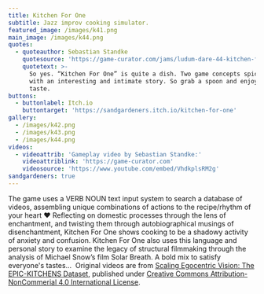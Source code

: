```yaml
---
title: Kitchen For One
subtitle: Jazz improv cooking simulator.
featured_image: /images/k41.png
main_image: /images/k44.png
quotes:
  - quoteauthor: Sebastian Standke
    quotesource: 'https://game-curator.com/jams/ludum-dare-44-kitchen-for-one/'
    quotetext: >-
      So yes. “Kitchen For One” is quite a dish. Two game concepts spiced up
      with an interesting and intimate story. So grab a spoon and enjoy the
      taste.
buttons:
  - buttonlabel: Itch.io
    buttontarget: 'https://sandgardeners.itch.io/kitchen-for-one'
gallery:
  - /images/k42.png
  - /images/k43.png
  - /images/k44.png
videos:
  - videoattrib: 'Gameplay video by Sebastian Standke:'
    videoattriblink: 'https://game-curator.com'
    videosource: 'https://www.youtube.com/embed/VhdkplsRM2g'
sandgardeners: true
---
```

The game uses a VERB NOUN text input system to search a database of videos, assembling unique combinations of actions to the recipe/rhythm of your heart ♥️ Reflecting on domestic processes through the lens of enchantment, and twisting them through autobiographical musings of disenchantment, Kitchen For One shows cooking to be a shadowy activity of anxiety and confusion. Kitchen For One also uses this language and personal story to examine the legacy of structural filmmaking through the analysis of Michael Snow’s film Solar Breath. A bold mix to satisfy everyone's tastes… 
﻿
Original videos are from [Scaling Egocentric Vision: The EPIC-KITCHENS Dataset](https://epic-kitchens.github.io/), published under [Creative Commons Attribution-NonCommerial 4.0 International License](https://creativecommons.org/licenses/by-nc/4.0/). 
